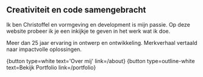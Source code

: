 ## Creativiteit en code samengebracht

Ik ben Christoffel en vormgeving en development is mijn passie. 
Op deze website probeer ik je een inkijkje te geven in het werk wat ik doe.

Meer dan 25 jaar ervaring in ontwerp en ontwikkeling.
Merkverhaal vertaald naar impactvolle oplossingen.


{button type=white text='Over mij' link=/about}
{button type=outline-white text=Bekijk Portfolio link=/portfolio}